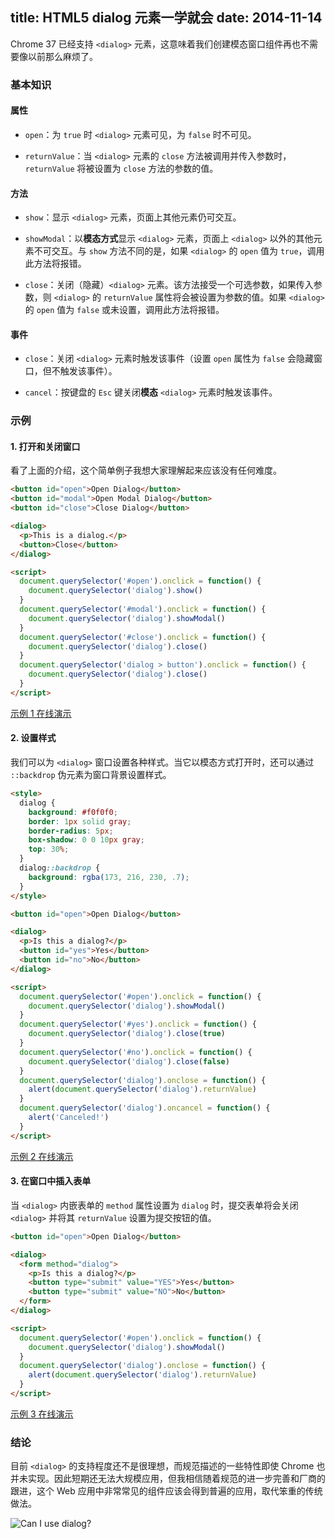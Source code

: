 title: HTML5 dialog 元素一学就会
date: 2014-11-14
---
Chrome 37 已经支持 `<dialog>` 元素，这意味着我们创建模态窗口组件再也不需要像以前那么麻烦了。

### 基本知识

#### 属性

+ `open`：为 `true` 时 `<dialog>` 元素可见，为 `false` 时不可见。

+ `returnValue`：当 `<dialog>` 元素的 `close` 方法被调用并传入参数时，`returnValue` 将被设置为 `close` 方法的参数的值。

#### 方法

+ `show`：显示 `<dialog>` 元素，页面上其他元素仍可交互。

+ `showModal`：以**模态方式**显示 `<dialog>` 元素，页面上 `<dialog>` 以外的其他元素不可交互。与 `show` 方法不同的是，如果 `<dialog>` 的 `open` 值为 `true`，调用此方法将报错。

+ `close`：关闭（隐藏）`<dialog>` 元素。该方法接受一个可选参数，如果传入参数，则 `<dialog>` 的 `returnValue` 属性将会被设置为参数的值。如果 `<dialog>` 的 `open` 值为 `false` 或未设置，调用此方法将报错。<!-- more -->

#### 事件

+ `close`：关闭 `<dialog>` 元素时触发该事件（设置 `open` 属性为 `false` 会隐藏窗口，但不触发该事件）。

+ `cancel`：按键盘的 `Esc` 键关闭**模态** `<dialog>` 元素时触发该事件。


### 示例

#### 1. 打开和关闭窗口

看了上面的介绍，这个简单例子我想大家理解起来应该没有任何难度。

```html
<button id="open">Open Dialog</button>
<button id="modal">Open Modal Dialog</button>
<button id="close">Close Dialog</button>

<dialog>
  <p>This is a dialog.</p>
  <button>Close</button>
</dialog>

<script>
  document.querySelector('#open').onclick = function() {
    document.querySelector('dialog').show()
  }
  document.querySelector('#modal').onclick = function() {
    document.querySelector('dialog').showModal()
  }
  document.querySelector('#close').onclick = function() {
    document.querySelector('dialog').close()
  }
  document.querySelector('dialog > button').onclick = function() {
    document.querySelector('dialog').close()
  }
</script>
```

[示例 1 在线演示](https://myst729.github.io/blog-examples/html5-dialog-element/demo1.html)

#### 2. 设置样式

我们可以为 `<dialog>` 窗口设置各种样式。当它以模态方式打开时，还可以通过 `::backdrop` 伪元素为窗口背景设置样式。

```html
<style>
  dialog {
    background: #f0f0f0;
    border: 1px solid gray;
    border-radius: 5px;
    box-shadow: 0 0 10px gray;
    top: 30%;
  }
  dialog::backdrop {
    background: rgba(173, 216, 230, .7);
  }
</style>

<button id="open">Open Dialog</button>

<dialog>
  <p>Is this a dialog?</p>
  <button id="yes">Yes</button>
  <button id="no">No</button>
</dialog>

<script>
  document.querySelector('#open').onclick = function() {
    document.querySelector('dialog').showModal()
  }
  document.querySelector('#yes').onclick = function() {
    document.querySelector('dialog').close(true)
  }
  document.querySelector('#no').onclick = function() {
    document.querySelector('dialog').close(false)
  }
  document.querySelector('dialog').onclose = function() {
    alert(document.querySelector('dialog').returnValue)
  }
  document.querySelector('dialog').oncancel = function() {
    alert('Canceled!')
  }
</script>
```

[示例 2 在线演示](https://myst729.github.io/blog-examples/html5-dialog-element/demo2.html)

#### 3. 在窗口中插入表单

当 `<dialog>` 内嵌表单的 `method` 属性设置为 `dialog` 时，提交表单将会关闭 `<dialog>` 并将其 `returnValue` 设置为提交按钮的值。

```html
<button id="open">Open Dialog</button>

<dialog>
  <form method="dialog">
    <p>Is this a dialog?</p>
    <button type="submit" value="YES">Yes</button>
    <button type="submit" value="NO">No</button>
  </form>
</dialog>

<script>
  document.querySelector('#open').onclick = function() {
    document.querySelector('dialog').showModal()
  }
  document.querySelector('dialog').onclose = function() {
    alert(document.querySelector('dialog').returnValue)
  }
</script>
```

[示例 3 在线演示](https://myst729.github.io/blog-examples/html5-dialog-element/demo3.html)

### 结论

目前 `<dialog>` 的支持程度还不是很理想，而规范描述的一些特性即使 Chrome 也并未实现。因此短期还无法大规模应用，但我相信随着规范的进一步完善和厂商的跟进，这个 Web 应用中非常常见的组件应该会得到普遍的应用，取代笨重的传统做法。

![Can I use dialog?](https://myst729.github.io/blog-images/2014/11/can-i-use-dialog.png)